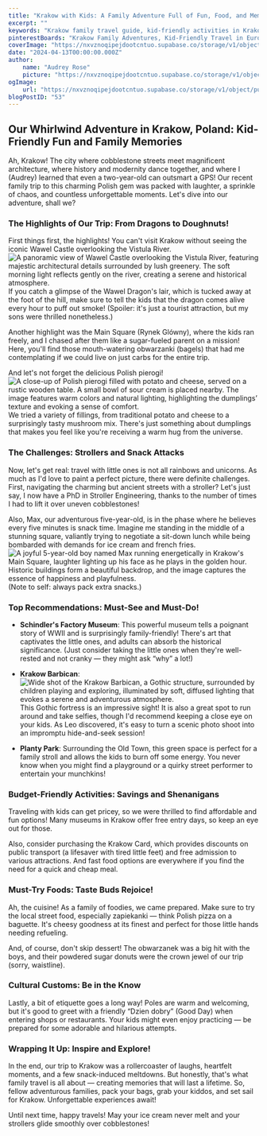 ```yaml
---
title: "Krakow with Kids: A Family Adventure Full of Fun, Food, and Memorable Journeys"
excerpt: ""
keywords: "Krakow family travel guide, kid-friendly activities in Krakow, things to do with kids in Krakow, visiting Wawel Castle with children, Krakow travel tips for families, budget-friendly family attractions in Krakow, Polish food for kids in Krakow, navigating Krakow with a stroller, family-friendly museums in Krakow, fun things to do in Krakow with toddlers, best street food in Krakow, cultural tips for visiting Poland, Krakow adventures with children, where to eat in Krakow with kids, sightseeing in Krakow for families, exploring Rynek Glówny with kids, must-try Polish snacks for kids, tips for traveling to Krakow with kids, family memories in Krakow, kid-friendly restaurants in Krakow"
pinterestBoards: "Krakow Family Adventures, Kid-Friendly Travel in Europe, Family Travel Tips, Exploring Poland with Kids"
coverImage: "https://nxvznoqipejdootcntuo.supabase.co/storage/v1/object/public/travel-blog-images/image_53_0.png"
date: "2024-04-13T00:00:00.000Z"
author:
    name: "Audrey Rose"
    picture: "https://nxvznoqipejdootcntuo.supabase.co/storage/v1/object/public/character-reference/audrey_avatar_square.png?t=2024-12-21T13%3A26%3A30.307Z"
ogImage:
    url: "https://nxvznoqipejdootcntuo.supabase.co/storage/v1/object/public/travel-blog-images/image_53_0.png"
blogPostID: "53"
---
```

    

## Our Whirlwind Adventure in Krakow, Poland: Kid-Friendly Fun and Family Memories

Ah, Krakow! The city where cobblestone streets meet magnificent architecture, where history and modernity dance together, and where I (Audrey) learned that even a two-year-old can outsmart a GPS! Our recent family trip to this charming Polish gem was packed with laughter, a sprinkle of chaos, and countless unforgettable moments. Let's dive into our adventure, shall we?

### The Highlights of Our Trip: From Dragons to Doughnuts!

First things first, the highlights! You can't visit Krakow without seeing the iconic Wawel Castle overlooking the Vistula River. ![A panoramic view of Wawel Castle overlooking the Vistula River, featuring majestic architectural details surrounded by lush greenery. The soft morning light reflects gently on the river, creating a serene and historical atmosphere.](https://nxvznoqipejdootcntuo.supabase.co/storage/v1/object/public/travel-blog-images/image_53_0.png) If you catch a glimpse of the Wawel Dragon's lair, which is tucked away at the foot of the hill, make sure to tell the kids that the dragon comes alive every hour to puff out smoke! (Spoiler: it's just a tourist attraction, but my sons were thrilled nonetheless.)

Another highlight was the Main Square (Rynek Glówny), where the kids ran freely, and I chased after them like a sugar-fueled parent on a mission! Here, you'll find those mouth-watering obwarzanki (bagels) that had me contemplating if we could live on just carbs for the entire trip. 

And let's not forget the delicious Polish pierogi! ![A close-up of Polish pierogi filled with potato and cheese, served on a rustic wooden table. A small bowl of sour cream is placed nearby. The image features warm colors and natural lighting, highlighting the dumplings’ texture and evoking a sense of comfort.](https://nxvznoqipejdootcntuo.supabase.co/storage/v1/object/public/travel-blog-images/image_53_1.png) We tried a variety of fillings, from traditional potato and cheese to a surprisingly tasty mushroom mix. There's just something about dumplings that makes you feel like you're receiving a warm hug from the universe.

### The Challenges: Strollers and Snack Attacks

Now, let's get real: travel with little ones is not all rainbows and unicorns. As much as I'd love to paint a perfect picture, there were definite challenges. First, navigating the charming but ancient streets with a stroller? Let's just say, I now have a PhD in Stroller Engineering, thanks to the number of times I had to lift it over uneven cobblestones!

Also, Max, our adventurous five-year-old, is in the phase where he believes every five minutes is snack time. Imagine me standing in the middle of a stunning square, valiantly trying to negotiate a sit-down lunch while being bombarded with demands for ice cream and french fries. ![A joyful 5-year-old boy named Max running energetically in Krakow's Main Square, laughter lighting up his face as he plays in the golden hour. Historic buildings form a beautiful backdrop, and the image captures the essence of happiness and playfulness.](https://nxvznoqipejdootcntuo.supabase.co/storage/v1/object/public/travel-blog-images/image_53_2.png) (Note to self: always pack extra snacks.)

### Top Recommendations: Must-See and Must-Do!

- **Schindler's Factory Museum**: This powerful museum tells a poignant story of WWII and is surprisingly family-friendly! There's art that captivates the little ones, and adults can absorb the historical significance. (Just consider taking the little ones when they're well-rested and not cranky — they might ask “why” a lot!)

- **Krakow Barbican**: ![Wide shot of the Krakow Barbican, a Gothic structure, surrounded by children playing and exploring, illuminated by soft, diffused lighting that evokes a serene and adventurous atmosphere.](https://nxvznoqipejdootcntuo.supabase.co/storage/v1/object/public/travel-blog-images/image_53_3.png) This Gothic fortress is an impressive sight! It is also a great spot to run around and take selfies, though I'd recommend keeping a close eye on your kids. As Leo discovered, it's easy to turn a scenic photo shoot into an impromptu hide-and-seek session!

- **Planty Park**: Surrounding the Old Town, this green space is perfect for a family stroll and allows the kids to burn off some energy. You never know when you might find a playground or a quirky street performer to entertain your munchkins!

### Budget-Friendly Activities: Savings and Shenanigans

Traveling with kids can get pricey, so we were thrilled to find affordable and fun options! Many museums in Krakow offer free entry days, so keep an eye out for those. 

Also, consider purchasing the Krakow Card, which provides discounts on public transport (a lifesaver with tired little feet) and free admission to various attractions. And fast food options are everywhere if you find the need for a quick and cheap meal.

### Must-Try Foods: Taste Buds Rejoice!

Ah, the cuisine! As a family of foodies, we came prepared. Make sure to try the local street food, especially zapiekanki — think Polish pizza on a baguette. It's cheesy goodness at its finest and perfect for those little hands needing refueling.

And, of course, don't skip dessert! The obwarzanek was a big hit with the boys, and their powdered sugar donuts were the crown jewel of our trip (sorry, waistline). 

### Cultural Customs: Be in the Know

Lastly, a bit of etiquette goes a long way! Poles are warm and welcoming, but it's good to greet with a friendly “Dzien dobry” (Good Day) when entering shops or restaurants. Your kids might even enjoy practicing — be prepared for some adorable and hilarious attempts.

### Wrapping It Up: Inspire and Explore!

In the end, our trip to Krakow was a rollercoaster of laughs, heartfelt moments, and a few snack-induced meltdowns. But honestly, that's what family travel is all about — creating memories that will last a lifetime. So, fellow adventurous families, pack your bags, grab your kiddos, and set sail for Krakow. Unforgettable experiences await!

Until next time, happy travels! May your ice cream never melt and your strollers glide smoothly over cobblestones!